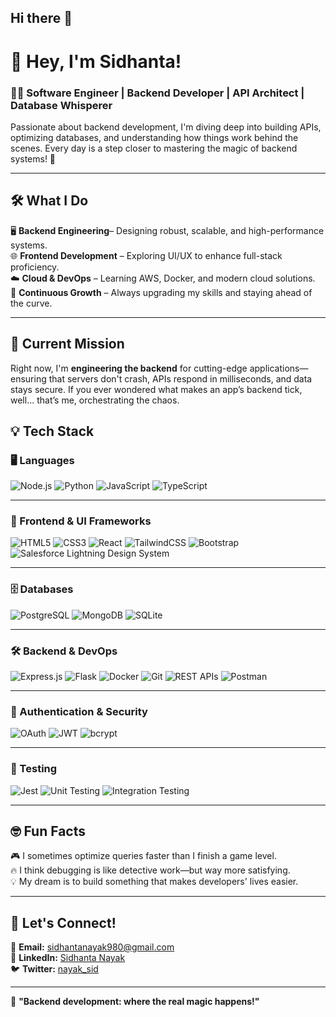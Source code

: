 ## Hi there 👋

# 🚀 Hey, I'm Sidhanta!  
### 🧑‍💻 Software Engineer | Backend Developer | API Architect | Database Whisperer 

Passionate about backend development, I'm diving deep into building APIs, optimizing databases, and understanding how things work behind the scenes. Every day is a step closer to mastering the magic of backend systems! 🚀

---

## 🛠 What I Do  

🖥️ **Backend Engineering**– Designing robust, scalable, and high-performance systems.  
🌐 **Frontend Development** – Exploring UI/UX to enhance full-stack proficiency.  
☁️ **Cloud & DevOps** – Learning AWS, Docker, and modern cloud solutions.  
🚀 **Continuous Growth** – Always upgrading my skills and staying ahead of the curve.  

---

## 🚀 Current Mission  
Right now, I'm **engineering the backend** for cutting-edge applications—ensuring that servers don't crash, APIs respond in milliseconds, and data stays secure. If you ever wondered what makes an app’s backend tick, well... that’s me, orchestrating the chaos.  

## 💡 Tech Stack  

### 🖥️ Languages  
![Node.js](https://img.shields.io/badge/Node.js-339933?style=for-the-badge&logo=node.js&logoColor=white)  ![Python](https://img.shields.io/badge/Python-3776AB?style=for-the-badge&logo=python&logoColor=white)  ![JavaScript](https://img.shields.io/badge/JavaScript-F7DF1E?style=for-the-badge&logo=javascript&logoColor=black)  ![TypeScript](https://img.shields.io/badge/TypeScript-007ACC?style=for-the-badge&logo=typescript&logoColor=white)  

---

### 🎨 Frontend & UI Frameworks  
![HTML5](https://img.shields.io/badge/HTML5-E34F26?style=for-the-badge&logo=html5&logoColor=white)  ![CSS3](https://img.shields.io/badge/CSS3-1572B6?style=for-the-badge&logo=css3&logoColor=white)  ![React](https://img.shields.io/badge/React-20232A?style=for-the-badge&logo=react&logoColor=61DAFB)  ![TailwindCSS](https://img.shields.io/badge/TailwindCSS-38B2AC?style=for-the-badge&logo=tailwind-css&logoColor=white)  ![Bootstrap](https://img.shields.io/badge/Bootstrap-563D7C?style=for-the-badge&logo=bootstrap&logoColor=white)  ![Salesforce Lightning Design System](https://img.shields.io/badge/SLDS-00A1E0?style=for-the-badge&logo=salesforce&logoColor=white)  

---

### 🗄️ Databases  
![PostgreSQL](https://img.shields.io/badge/PostgreSQL-336791?style=for-the-badge&logo=postgresql&logoColor=white)  ![MongoDB](https://img.shields.io/badge/MongoDB-47A248?style=for-the-badge&logo=mongodb&logoColor=white)  ![SQLite](https://img.shields.io/badge/SQLite-003B57?style=for-the-badge&logo=sqlite&logoColor=white)  

---

### 🛠️ Backend & DevOps  
![Express.js](https://img.shields.io/badge/Express.js-000000?style=for-the-badge&logo=express&logoColor=white)  ![Flask](https://img.shields.io/badge/Flask-000000?style=for-the-badge&logo=flask&logoColor=white)  ![Docker](https://img.shields.io/badge/Docker-2496ED?style=for-the-badge&logo=docker&logoColor=white)  ![Git](https://img.shields.io/badge/Git-F05032?style=for-the-badge&logo=git&logoColor=white)  ![REST APIs](https://img.shields.io/badge/REST-02569B?style=for-the-badge&logo=rest&logoColor=white)  ![Postman](https://img.shields.io/badge/Postman-FF6C37?style=for-the-badge&logo=postman&logoColor=white)  

---

### 🔐 Authentication & Security  
![OAuth](https://img.shields.io/badge/OAuth-1A73E8?style=for-the-badge&logo=google&logoColor=white)  ![JWT](https://img.shields.io/badge/JWT-000000?style=for-the-badge&logo=json-web-tokens&logoColor=white)  ![bcrypt](https://img.shields.io/badge/bcrypt-4A90E2?style=for-the-badge&logo=lock&logoColor=white)  

---

### 🧪 Testing  
![Jest](https://img.shields.io/badge/Jest-C21325?style=for-the-badge&logo=jest&logoColor=white)  ![Unit Testing](https://img.shields.io/badge/Unit_Testing-6A1B9A?style=for-the-badge&logo=testing-library&logoColor=white)  ![Integration Testing](https://img.shields.io/badge/Integration_Testing-FFCA28?style=for-the-badge&logo=selenium&logoColor=black)  


---

## 🤓 Fun Facts  
🎮 I sometimes optimize queries faster than I finish a game level.  
🔥 I think debugging is like detective work—but way more satisfying.  
💡 My dream is to build something that makes developers' lives easier.  

---

## 🤝 Let's Connect!  
📧 **Email:** [sidhantanayak980@gmail.com](mailto:sidhantanayak980@gmail.com)  
🔗 **LinkedIn:** [Sidhanta Nayak](https://www.linkedin.com/in/sidhanta-nayak-34a09422a)  
🐦 **Twitter:** [nayak_sid](https://x.com/nayak_sid19671)  

---

🚀 **"Backend development: where the real magic happens!"**  
